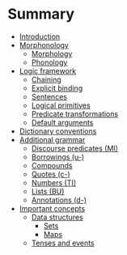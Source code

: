 # Summary

- [Introduction](introduction.md)
- [Morphonology]()
  - [Morphology](morphonology/morphology.md)
  - [Phonology](morphonology/phonology.md)
- [Logic framework](logic/intro.md)
  - [Chaining](logic/chaining.md)
  - [Explicit binding](logic/explicit_binding.md)
  - [Sentences](logic/sentences.md)
  - [Logical primitives](logic/primitives.md)
  - [Predicate transformations](logic/transformations.md)
  - [Default arguments]()
- [Dictionary conventions](dictionary_conventions.md)
- [Additional grammar]()
  - [Discourse predicates (MI)]()
  - [Borrowings (u-)](grammar/borrowings.md)
  - [Compounds](grammar/compounds.md)
  - [Quotes (c-)](grammar/quotes.md)
  - [Numbers (TI)]()
  - [Lists (BU)]()
  - [Annotations (d-)]()
- [Important concepts]()
  - [Data structures]()
    - [Sets]()
    - [Maps]()
  - [Tenses and events]()